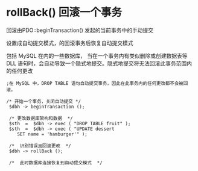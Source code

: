 # rollBack() 回滚一个事务
回滚由PDO::beginTransaction()  发起的当前事务中的手动提交

设置成自动提交模式，的回滚事务后恢复自动提交模式

包括 MySQL 在内的一些数据库， 当在一个事务内有类似删除或创建数据表等 DLL 语句时，会自动导致一个隐式地提交。隐式地提交将无法回滚此事务范围内的任何更改
```
;在 MySQL 中，DROP TABLE 语句自动提交事务，因此在此事务内的任何更改都不会被回滚。

/* 开始一个事务，关闭自动提交 */
 $dbh -> beginTransaction ();

 /* 更改数据库架构和数据  */
 $sth  =  $dbh -> exec ( "DROP TABLE fruit" );
 $sth  =  $dbh -> exec ( "UPDATE dessert
    SET name = 'hamburger'" );

 /*  识别错误且回滚更改  */
 $dbh -> rollBack ();

 /*  此时数据库连接恢复到自动提交模式  */

```
